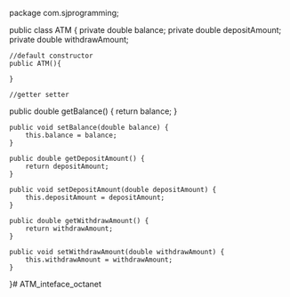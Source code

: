 package com.sjprogramming;

public class ATM {
    private double balance;
    private double depositAmount;
    private double withdrawAmount;

    //default constructor
    public ATM(){

    }

    //getter setter
public double getBalance() {
        return balance;
    }

    public void setBalance(double balance) {
        this.balance = balance;
    }

    public double getDepositAmount() {
        return depositAmount;
    }

    public void setDepositAmount(double depositAmount) {
        this.depositAmount = depositAmount;
    }

    public double getWithdrawAmount() {
        return withdrawAmount;
    }

    public void setWithdrawAmount(double withdrawAmount) {
        this.withdrawAmount = withdrawAmount;
    }
}# ATM_inteface_octanet
